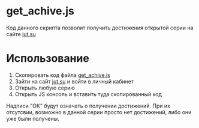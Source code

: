 # get_achive.js
Код данного скрипта позволит получить достижения открытой серии на сайте <a href="https://jut.su">jut.su</a>

# Использование
<ol>
  <li>Скопировать код файла <a href="get_achive.js">get_achive.js</a></li>
  <li>Зайти на сайт <a href="https://jut.su">jut.su</a> и войти в личный кабинет</li>
  <li>Открыть любую серию</li>
  <li>Открыть JS консоль и вставить туда скопированный код</li>
</ol>

Надписи "ОК" будут означать о получении достижений. 
При их отсутсвии, возможно в данной серии просто нет достижений, либо они уже были получены.
